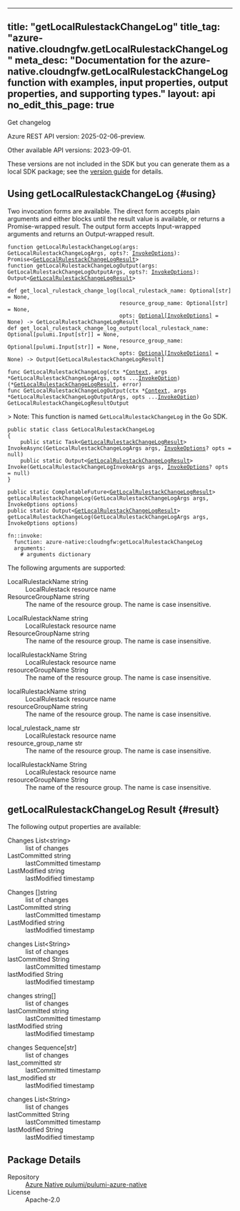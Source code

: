 
---
title: "getLocalRulestackChangeLog"
title_tag: "azure-native.cloudngfw.getLocalRulestackChangeLog"
meta_desc: "Documentation for the azure-native.cloudngfw.getLocalRulestackChangeLog function with examples, input properties, output properties, and supporting types."
layout: api
no_edit_this_page: true
---



<!-- WARNING: this file was generated by Pulumi Docs Generator. -->
<!-- Do not edit by hand unless you're certain you know what you are doing! -->

Get changelog

Azure REST API version: 2025-02-06-preview.

Other available API versions: 2023-09-01.

These versions are not included in the SDK but you can generate them as a local SDK package; see the [version guide](../../../version-guide/#accessing-any-api-version-via-local-packages) for details.




## Using getLocalRulestackChangeLog {#using}

Two invocation forms are available. The direct form accepts plain
arguments and either blocks until the result value is available, or
returns a Promise-wrapped result. The output form accepts
Input-wrapped arguments and returns an Output-wrapped result.

<div>
<pulumi-chooser type="language" options="csharp,go,typescript,python,yaml,java"></pulumi-chooser>
</div>


<div>
<pulumi-choosable type="language" values="javascript,typescript">
<div class="highlight"
><pre class="chroma"><code class="language-typescript" data-lang="typescript"
><span class="k">function </span>getLocalRulestackChangeLog<span class="p">(</span><span class="nx">args</span><span class="p">:</span> <span class="nx">GetLocalRulestackChangeLogArgs</span><span class="p">,</span> <span class="nx">opts</span><span class="p">?:</span> <span class="nx"><a href="/docs/reference/pkg/nodejs/pulumi/pulumi/#InvokeOptions">InvokeOptions</a></span><span class="p">): Promise&lt;<span class="nx"><a href="#result">GetLocalRulestackChangeLogResult</a></span>></span
><span class="k">
function </span>getLocalRulestackChangeLogOutput<span class="p">(</span><span class="nx">args</span><span class="p">:</span> <span class="nx">GetLocalRulestackChangeLogOutputArgs</span><span class="p">,</span> <span class="nx">opts</span><span class="p">?:</span> <span class="nx"><a href="/docs/reference/pkg/nodejs/pulumi/pulumi/#InvokeOptions">InvokeOptions</a></span><span class="p">): Output&lt;<span class="nx"><a href="#result">GetLocalRulestackChangeLogResult</a></span>></span
></code></pre></div>
</pulumi-choosable>
</div>


<div>
<pulumi-choosable type="language" values="python">
<div class="highlight"><pre class="chroma"><code class="language-python" data-lang="python"
><span class="k">def </span>get_local_rulestack_change_log<span class="p">(</span><span class="nx">local_rulestack_name</span><span class="p">:</span> <span class="nx">Optional[str]</span> = None<span class="p">,</span>
                                   <span class="nx">resource_group_name</span><span class="p">:</span> <span class="nx">Optional[str]</span> = None<span class="p">,</span>
                                   <span class="nx">opts</span><span class="p">:</span> <span class="nx"><a href="/docs/reference/pkg/python/pulumi/#pulumi.InvokeOptions">Optional[InvokeOptions]</a></span> = None<span class="p">) -&gt;</span> <span>GetLocalRulestackChangeLogResult</span
><span class="k">
def </span>get_local_rulestack_change_log_output<span class="p">(</span><span class="nx">local_rulestack_name</span><span class="p">:</span> <span class="nx">Optional[pulumi.Input[str]]</span> = None<span class="p">,</span>
                                   <span class="nx">resource_group_name</span><span class="p">:</span> <span class="nx">Optional[pulumi.Input[str]]</span> = None<span class="p">,</span>
                                   <span class="nx">opts</span><span class="p">:</span> <span class="nx"><a href="/docs/reference/pkg/python/pulumi/#pulumi.InvokeOptions">Optional[InvokeOptions]</a></span> = None<span class="p">) -&gt;</span> <span>Output[GetLocalRulestackChangeLogResult]</span
></code></pre></div>
</pulumi-choosable>
</div>


<div>
<pulumi-choosable type="language" values="go">
<div class="highlight"><pre class="chroma"><code class="language-go" data-lang="go"
><span class="k">func </span>GetLocalRulestackChangeLog<span class="p">(</span><span class="nx">ctx</span><span class="p"> *</span><span class="nx"><a href="https://pkg.go.dev/github.com/pulumi/pulumi/sdk/v3/go/pulumi?tab=doc#Context">Context</a></span><span class="p">,</span> <span class="nx">args</span><span class="p"> *</span><span class="nx">GetLocalRulestackChangeLogArgs</span><span class="p">,</span> <span class="nx">opts</span><span class="p"> ...</span><span class="nx"><a href="https://pkg.go.dev/github.com/pulumi/pulumi/sdk/v3/go/pulumi?tab=doc#InvokeOption">InvokeOption</a></span><span class="p">) (*<span class="nx"><a href="#result">GetLocalRulestackChangeLogResult</a></span>, error)</span
><span class="k">
func </span>GetLocalRulestackChangeLogOutput<span class="p">(</span><span class="nx">ctx</span><span class="p"> *</span><span class="nx"><a href="https://pkg.go.dev/github.com/pulumi/pulumi/sdk/v3/go/pulumi?tab=doc#Context">Context</a></span><span class="p">,</span> <span class="nx">args</span><span class="p"> *</span><span class="nx">GetLocalRulestackChangeLogOutputArgs</span><span class="p">,</span> <span class="nx">opts</span><span class="p"> ...</span><span class="nx"><a href="https://pkg.go.dev/github.com/pulumi/pulumi/sdk/v3/go/pulumi?tab=doc#InvokeOption">InvokeOption</a></span><span class="p">) GetLocalRulestackChangeLogResultOutput</span
></code></pre></div>

&gt; Note: This function is named `GetLocalRulestackChangeLog` in the Go SDK.

</pulumi-choosable>
</div>


<div>
<pulumi-choosable type="language" values="csharp">
<div class="highlight"><pre class="chroma"><code class="language-csharp" data-lang="csharp"><span class="k">public static class </span><span class="nx">GetLocalRulestackChangeLog </span><span class="p">
{</span><span class="k">
    public static </span>Task&lt;<span class="nx"><a href="#result">GetLocalRulestackChangeLogResult</a></span>> <span class="p">InvokeAsync(</span><span class="nx">GetLocalRulestackChangeLogArgs</span><span class="p"> </span><span class="nx">args<span class="p">,</span> <span class="nx"><a href="/docs/reference/pkg/dotnet/Pulumi/Pulumi.InvokeOptions.html">InvokeOptions</a></span><span class="p">? </span><span class="nx">opts = null<span class="p">)</span><span class="k">
    public static </span>Output&lt;<span class="nx"><a href="#result">GetLocalRulestackChangeLogResult</a></span>> <span class="p">Invoke(</span><span class="nx">GetLocalRulestackChangeLogInvokeArgs</span><span class="p"> </span><span class="nx">args<span class="p">,</span> <span class="nx"><a href="/docs/reference/pkg/dotnet/Pulumi/Pulumi.InvokeOptions.html">InvokeOptions</a></span><span class="p">? </span><span class="nx">opts = null<span class="p">)</span><span class="p">
}</span></code></pre></div>
</pulumi-choosable>
</div>


<div>
<pulumi-choosable type="language" values="java">
<div class="highlight"><pre class="chroma"><code class="language-java" data-lang="java"><span class="k">public static CompletableFuture&lt;<span class="nx"><a href="#result">GetLocalRulestackChangeLogResult</a></span>> </span>getLocalRulestackChangeLog<span class="p">(</span><span class="nx">GetLocalRulestackChangeLogArgs</span><span class="p"> </span><span class="nx">args<span class="p">,</span> <span class="nx">InvokeOptions</span><span class="p"> </span><span class="nx">options<span class="p">)</span>
<span class="k">public static Output&lt;<span class="nx"><a href="#result">GetLocalRulestackChangeLogResult</a></span>> </span>getLocalRulestackChangeLog<span class="p">(</span><span class="nx">GetLocalRulestackChangeLogArgs</span><span class="p"> </span><span class="nx">args<span class="p">,</span> <span class="nx">InvokeOptions</span><span class="p"> </span><span class="nx">options<span class="p">)</span>
</code></pre></div>
</pulumi-choosable>
</div>


<div>
<pulumi-choosable type="language" values="yaml">
<div class="highlight"><pre class="chroma"><code class="language-yaml" data-lang="yaml"><span class="k">fn::invoke:</span>
<span class="k">&nbsp;&nbsp;function:</span> azure-native:cloudngfw:getLocalRulestackChangeLog
<span class="k">&nbsp;&nbsp;arguments:</span>
<span class="c">&nbsp;&nbsp;&nbsp;&nbsp;# arguments dictionary</span></code></pre></div>
</pulumi-choosable>
</div>



The following arguments are supported:


<div>
<pulumi-choosable type="language" values="csharp">
<dl class="resources-properties"><dt class="property-required property-replacement"
            title="Required">
        <span id="localrulestackname_csharp">
<a data-swiftype-name="resource-property" data-swiftype-type="text" href="#localrulestackname_csharp" style="color: inherit; text-decoration: inherit;">Local<wbr>Rulestack<wbr>Name</a>
</span>
        <span class="property-indicator"></span>
        <span class="property-type">string</span>
    </dt>
    <dd>LocalRulestack resource name</dd><dt class="property-required property-replacement"
            title="Required">
        <span id="resourcegroupname_csharp">
<a data-swiftype-name="resource-property" data-swiftype-type="text" href="#resourcegroupname_csharp" style="color: inherit; text-decoration: inherit;">Resource<wbr>Group<wbr>Name</a>
</span>
        <span class="property-indicator"></span>
        <span class="property-type">string</span>
    </dt>
    <dd>The name of the resource group. The name is case insensitive.</dd></dl>
</pulumi-choosable>
</div>

<div>
<pulumi-choosable type="language" values="go">
<dl class="resources-properties"><dt class="property-required property-replacement"
            title="Required">
        <span id="localrulestackname_go">
<a data-swiftype-name="resource-property" data-swiftype-type="text" href="#localrulestackname_go" style="color: inherit; text-decoration: inherit;">Local<wbr>Rulestack<wbr>Name</a>
</span>
        <span class="property-indicator"></span>
        <span class="property-type">string</span>
    </dt>
    <dd>LocalRulestack resource name</dd><dt class="property-required property-replacement"
            title="Required">
        <span id="resourcegroupname_go">
<a data-swiftype-name="resource-property" data-swiftype-type="text" href="#resourcegroupname_go" style="color: inherit; text-decoration: inherit;">Resource<wbr>Group<wbr>Name</a>
</span>
        <span class="property-indicator"></span>
        <span class="property-type">string</span>
    </dt>
    <dd>The name of the resource group. The name is case insensitive.</dd></dl>
</pulumi-choosable>
</div>

<div>
<pulumi-choosable type="language" values="java">
<dl class="resources-properties"><dt class="property-required property-replacement"
            title="Required">
        <span id="localrulestackname_java">
<a data-swiftype-name="resource-property" data-swiftype-type="text" href="#localrulestackname_java" style="color: inherit; text-decoration: inherit;">local<wbr>Rulestack<wbr>Name</a>
</span>
        <span class="property-indicator"></span>
        <span class="property-type">String</span>
    </dt>
    <dd>LocalRulestack resource name</dd><dt class="property-required property-replacement"
            title="Required">
        <span id="resourcegroupname_java">
<a data-swiftype-name="resource-property" data-swiftype-type="text" href="#resourcegroupname_java" style="color: inherit; text-decoration: inherit;">resource<wbr>Group<wbr>Name</a>
</span>
        <span class="property-indicator"></span>
        <span class="property-type">String</span>
    </dt>
    <dd>The name of the resource group. The name is case insensitive.</dd></dl>
</pulumi-choosable>
</div>

<div>
<pulumi-choosable type="language" values="javascript,typescript">
<dl class="resources-properties"><dt class="property-required property-replacement"
            title="Required">
        <span id="localrulestackname_nodejs">
<a data-swiftype-name="resource-property" data-swiftype-type="text" href="#localrulestackname_nodejs" style="color: inherit; text-decoration: inherit;">local<wbr>Rulestack<wbr>Name</a>
</span>
        <span class="property-indicator"></span>
        <span class="property-type">string</span>
    </dt>
    <dd>LocalRulestack resource name</dd><dt class="property-required property-replacement"
            title="Required">
        <span id="resourcegroupname_nodejs">
<a data-swiftype-name="resource-property" data-swiftype-type="text" href="#resourcegroupname_nodejs" style="color: inherit; text-decoration: inherit;">resource<wbr>Group<wbr>Name</a>
</span>
        <span class="property-indicator"></span>
        <span class="property-type">string</span>
    </dt>
    <dd>The name of the resource group. The name is case insensitive.</dd></dl>
</pulumi-choosable>
</div>

<div>
<pulumi-choosable type="language" values="python">
<dl class="resources-properties"><dt class="property-required property-replacement"
            title="Required">
        <span id="local_rulestack_name_python">
<a data-swiftype-name="resource-property" data-swiftype-type="text" href="#local_rulestack_name_python" style="color: inherit; text-decoration: inherit;">local_<wbr>rulestack_<wbr>name</a>
</span>
        <span class="property-indicator"></span>
        <span class="property-type">str</span>
    </dt>
    <dd>LocalRulestack resource name</dd><dt class="property-required property-replacement"
            title="Required">
        <span id="resource_group_name_python">
<a data-swiftype-name="resource-property" data-swiftype-type="text" href="#resource_group_name_python" style="color: inherit; text-decoration: inherit;">resource_<wbr>group_<wbr>name</a>
</span>
        <span class="property-indicator"></span>
        <span class="property-type">str</span>
    </dt>
    <dd>The name of the resource group. The name is case insensitive.</dd></dl>
</pulumi-choosable>
</div>

<div>
<pulumi-choosable type="language" values="yaml">
<dl class="resources-properties"><dt class="property-required property-replacement"
            title="Required">
        <span id="localrulestackname_yaml">
<a data-swiftype-name="resource-property" data-swiftype-type="text" href="#localrulestackname_yaml" style="color: inherit; text-decoration: inherit;">local<wbr>Rulestack<wbr>Name</a>
</span>
        <span class="property-indicator"></span>
        <span class="property-type">String</span>
    </dt>
    <dd>LocalRulestack resource name</dd><dt class="property-required property-replacement"
            title="Required">
        <span id="resourcegroupname_yaml">
<a data-swiftype-name="resource-property" data-swiftype-type="text" href="#resourcegroupname_yaml" style="color: inherit; text-decoration: inherit;">resource<wbr>Group<wbr>Name</a>
</span>
        <span class="property-indicator"></span>
        <span class="property-type">String</span>
    </dt>
    <dd>The name of the resource group. The name is case insensitive.</dd></dl>
</pulumi-choosable>
</div>




## getLocalRulestackChangeLog Result {#result}

The following output properties are available:



<div>
<pulumi-choosable type="language" values="csharp">
<dl class="resources-properties"><dt class="property-"
            title="">
        <span id="changes_csharp">
<a data-swiftype-name="resource-property" data-swiftype-type="text" href="#changes_csharp" style="color: inherit; text-decoration: inherit;">Changes</a>
</span>
        <span class="property-indicator"></span>
        <span class="property-type">List&lt;string&gt;</span>
    </dt>
    <dd>list of changes</dd><dt class="property-"
            title="">
        <span id="lastcommitted_csharp">
<a data-swiftype-name="resource-property" data-swiftype-type="text" href="#lastcommitted_csharp" style="color: inherit; text-decoration: inherit;">Last<wbr>Committed</a>
</span>
        <span class="property-indicator"></span>
        <span class="property-type">string</span>
    </dt>
    <dd>lastCommitted timestamp</dd><dt class="property-"
            title="">
        <span id="lastmodified_csharp">
<a data-swiftype-name="resource-property" data-swiftype-type="text" href="#lastmodified_csharp" style="color: inherit; text-decoration: inherit;">Last<wbr>Modified</a>
</span>
        <span class="property-indicator"></span>
        <span class="property-type">string</span>
    </dt>
    <dd>lastModified timestamp</dd></dl>
</pulumi-choosable>
</div>

<div>
<pulumi-choosable type="language" values="go">
<dl class="resources-properties"><dt class="property-"
            title="">
        <span id="changes_go">
<a data-swiftype-name="resource-property" data-swiftype-type="text" href="#changes_go" style="color: inherit; text-decoration: inherit;">Changes</a>
</span>
        <span class="property-indicator"></span>
        <span class="property-type">[]string</span>
    </dt>
    <dd>list of changes</dd><dt class="property-"
            title="">
        <span id="lastcommitted_go">
<a data-swiftype-name="resource-property" data-swiftype-type="text" href="#lastcommitted_go" style="color: inherit; text-decoration: inherit;">Last<wbr>Committed</a>
</span>
        <span class="property-indicator"></span>
        <span class="property-type">string</span>
    </dt>
    <dd>lastCommitted timestamp</dd><dt class="property-"
            title="">
        <span id="lastmodified_go">
<a data-swiftype-name="resource-property" data-swiftype-type="text" href="#lastmodified_go" style="color: inherit; text-decoration: inherit;">Last<wbr>Modified</a>
</span>
        <span class="property-indicator"></span>
        <span class="property-type">string</span>
    </dt>
    <dd>lastModified timestamp</dd></dl>
</pulumi-choosable>
</div>

<div>
<pulumi-choosable type="language" values="java">
<dl class="resources-properties"><dt class="property-"
            title="">
        <span id="changes_java">
<a data-swiftype-name="resource-property" data-swiftype-type="text" href="#changes_java" style="color: inherit; text-decoration: inherit;">changes</a>
</span>
        <span class="property-indicator"></span>
        <span class="property-type">List&lt;String&gt;</span>
    </dt>
    <dd>list of changes</dd><dt class="property-"
            title="">
        <span id="lastcommitted_java">
<a data-swiftype-name="resource-property" data-swiftype-type="text" href="#lastcommitted_java" style="color: inherit; text-decoration: inherit;">last<wbr>Committed</a>
</span>
        <span class="property-indicator"></span>
        <span class="property-type">String</span>
    </dt>
    <dd>lastCommitted timestamp</dd><dt class="property-"
            title="">
        <span id="lastmodified_java">
<a data-swiftype-name="resource-property" data-swiftype-type="text" href="#lastmodified_java" style="color: inherit; text-decoration: inherit;">last<wbr>Modified</a>
</span>
        <span class="property-indicator"></span>
        <span class="property-type">String</span>
    </dt>
    <dd>lastModified timestamp</dd></dl>
</pulumi-choosable>
</div>

<div>
<pulumi-choosable type="language" values="javascript,typescript">
<dl class="resources-properties"><dt class="property-"
            title="">
        <span id="changes_nodejs">
<a data-swiftype-name="resource-property" data-swiftype-type="text" href="#changes_nodejs" style="color: inherit; text-decoration: inherit;">changes</a>
</span>
        <span class="property-indicator"></span>
        <span class="property-type">string[]</span>
    </dt>
    <dd>list of changes</dd><dt class="property-"
            title="">
        <span id="lastcommitted_nodejs">
<a data-swiftype-name="resource-property" data-swiftype-type="text" href="#lastcommitted_nodejs" style="color: inherit; text-decoration: inherit;">last<wbr>Committed</a>
</span>
        <span class="property-indicator"></span>
        <span class="property-type">string</span>
    </dt>
    <dd>lastCommitted timestamp</dd><dt class="property-"
            title="">
        <span id="lastmodified_nodejs">
<a data-swiftype-name="resource-property" data-swiftype-type="text" href="#lastmodified_nodejs" style="color: inherit; text-decoration: inherit;">last<wbr>Modified</a>
</span>
        <span class="property-indicator"></span>
        <span class="property-type">string</span>
    </dt>
    <dd>lastModified timestamp</dd></dl>
</pulumi-choosable>
</div>

<div>
<pulumi-choosable type="language" values="python">
<dl class="resources-properties"><dt class="property-"
            title="">
        <span id="changes_python">
<a data-swiftype-name="resource-property" data-swiftype-type="text" href="#changes_python" style="color: inherit; text-decoration: inherit;">changes</a>
</span>
        <span class="property-indicator"></span>
        <span class="property-type">Sequence[str]</span>
    </dt>
    <dd>list of changes</dd><dt class="property-"
            title="">
        <span id="last_committed_python">
<a data-swiftype-name="resource-property" data-swiftype-type="text" href="#last_committed_python" style="color: inherit; text-decoration: inherit;">last_<wbr>committed</a>
</span>
        <span class="property-indicator"></span>
        <span class="property-type">str</span>
    </dt>
    <dd>lastCommitted timestamp</dd><dt class="property-"
            title="">
        <span id="last_modified_python">
<a data-swiftype-name="resource-property" data-swiftype-type="text" href="#last_modified_python" style="color: inherit; text-decoration: inherit;">last_<wbr>modified</a>
</span>
        <span class="property-indicator"></span>
        <span class="property-type">str</span>
    </dt>
    <dd>lastModified timestamp</dd></dl>
</pulumi-choosable>
</div>

<div>
<pulumi-choosable type="language" values="yaml">
<dl class="resources-properties"><dt class="property-"
            title="">
        <span id="changes_yaml">
<a data-swiftype-name="resource-property" data-swiftype-type="text" href="#changes_yaml" style="color: inherit; text-decoration: inherit;">changes</a>
</span>
        <span class="property-indicator"></span>
        <span class="property-type">List&lt;String&gt;</span>
    </dt>
    <dd>list of changes</dd><dt class="property-"
            title="">
        <span id="lastcommitted_yaml">
<a data-swiftype-name="resource-property" data-swiftype-type="text" href="#lastcommitted_yaml" style="color: inherit; text-decoration: inherit;">last<wbr>Committed</a>
</span>
        <span class="property-indicator"></span>
        <span class="property-type">String</span>
    </dt>
    <dd>lastCommitted timestamp</dd><dt class="property-"
            title="">
        <span id="lastmodified_yaml">
<a data-swiftype-name="resource-property" data-swiftype-type="text" href="#lastmodified_yaml" style="color: inherit; text-decoration: inherit;">last<wbr>Modified</a>
</span>
        <span class="property-indicator"></span>
        <span class="property-type">String</span>
    </dt>
    <dd>lastModified timestamp</dd></dl>
</pulumi-choosable>
</div>





<h2 id="package-details">Package Details</h2>
<dl class="package-details">
	<dt>Repository</dt>
	<dd><a href="https://github.com/pulumi/pulumi-azure-native">Azure Native pulumi/pulumi-azure-native</a></dd>
	<dt>License</dt>
	<dd>Apache-2.0</dd>
</dl>

